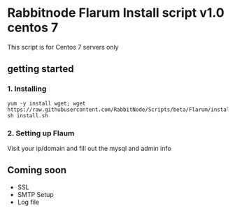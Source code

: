 # Rabbitnode Flarum Install script v1.0 centos 7
This script is for Centos 7 servers only


## getting started

### 1. Installing
```
yum -y install wget; wget https://raw.githubusercontent.com/RabbitNode/Scripts/beta/Flarum/install.sh; sh install.sh
```

### 2. Setting up Flaum
Visit your ip/domain and fill out the mysql and admin info

## Coming soon

* SSL
* SMTP Setup
* Log file
